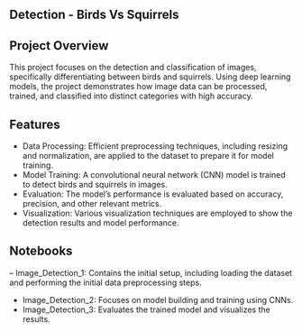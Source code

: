 ## Detection - Birds Vs Squirrels

## Project Overview
This project focuses on the detection and classification of images, specifically differentiating between birds and squirrels. Using deep learning models, the project demonstrates how image data can be processed, trained, and classified into distinct categories with high accuracy.

## Features
- Data Processing: Efficient preprocessing techniques, including resizing and normalization, are applied to the dataset to prepare it for model training.
- Model Training: A convolutional neural network (CNN) model is trained to detect birds and squirrels in images.
- Evaluation: The model’s performance is evaluated based on accuracy, precision, and other relevant metrics.
- Visualization: Various visualization techniques are employed to show the detection results and model performance.

## Notebooks
– Image_Detection_1: Contains the initial setup, including loading the dataset and performing the initial data preprocessing steps.
- Image_Detection_2: Focuses on model building and training using CNNs.
- Image_Detection_3: Evaluates the trained model and visualizes the results.
